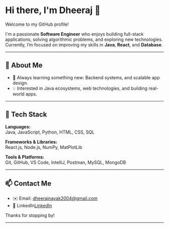# Hi there, I'm Dheeraj 👋

Welcome to my GitHub profile!

I'm a passionate **Software Engineer** who enjoys building full-stack applications, solving algorithmic problems, and exploring new technologies. Currently, I’m focused on improving my skills in **Java**, **React**, and **Database**.

---

## 🚀 About Me

- 🧠 Always learning something new: Backend systems, and scalable app design.
- 💡 Interested in Java ecosystems, web technologies, and building real-world apps.

---

## 🧰 Tech Stack

**Languages:**  
Java, JavaScript, Python, HTML, CSS, SQL

**Frameworks & Libraries:**  
React.js, Node.js, NumPy, MatPlotLib

**Tools & Platforms:**  
Git, GitHub, VS Code, IntelliJ, Postman, MySQL, MongoDB

---

## 📫 Contact Me

- ✉️ Email: dheerajnayak2004@gmail.com
- 💼 LinkedIn[LinkedIn](https://www.linkedin.com/in/dheerajnayakk)

Thanks for stopping by!

---
